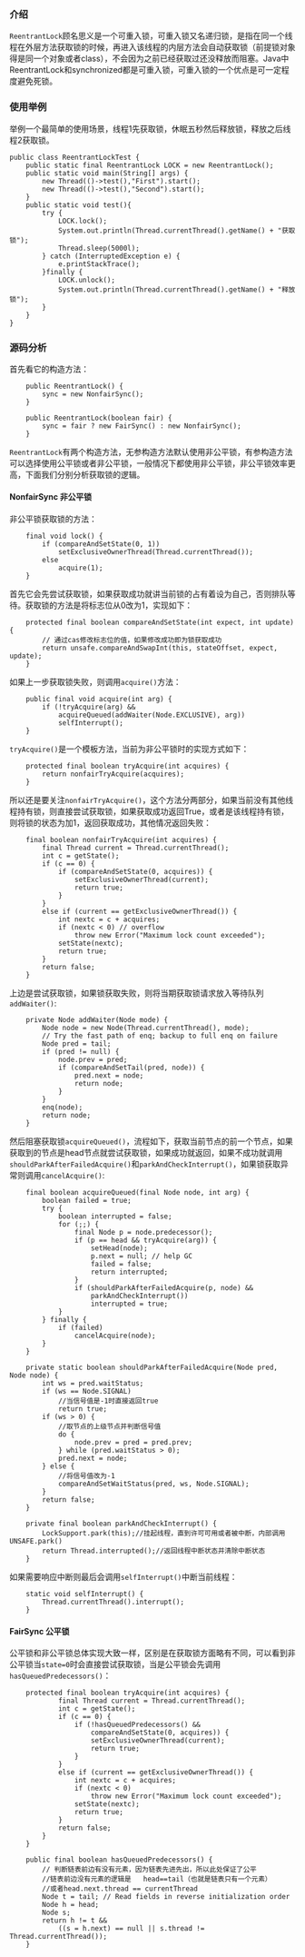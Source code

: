 ### 介绍
```ReentrantLock```顾名思义是一个可重入锁，可重入锁又名递归锁，是指在同一个线程在外层方法获取锁的时候，再进入该线程的内层方法会自动获取锁（前提锁对象得是同一个对象或者class），不会因为之前已经获取过还没释放而阻塞。Java中ReentrantLock和synchronized都是可重入锁，可重入锁的一个优点是可一定程度避免死锁。  
### 使用举例
举例一个最简单的使用场景，线程1先获取锁，休眠五秒然后释放锁，释放之后线程2获取锁。
```
public class ReentrantLockTest {
    public static final ReentrantLock LOCK = new ReentrantLock();
    public static void main(String[] args) {
        new Thread(()->test(),"First").start();
        new Thread(()->test(),"Second").start();
    }
    public static void test(){
        try {
            LOCK.lock();
            System.out.println(Thread.currentThread().getName() + "获取锁");
            Thread.sleep(5000l);
        } catch (InterruptedException e) {
            e.printStackTrace();
        }finally {
            LOCK.unlock();
            System.out.println(Thread.currentThread().getName() + "释放锁");
        }
    }
}
```
### 源码分析
首先看它的构造方法：  
```
    public ReentrantLock() {
        sync = new NonfairSync();
    }

    public ReentrantLock(boolean fair) {
        sync = fair ? new FairSync() : new NonfairSync();
    }

```
```ReentrantLock```有两个构造方法，无参构造方法默认使用非公平锁，有参构造方法可以选择使用公平锁或者非公平锁，一般情况下都使用非公平锁，非公平锁效率更高，下面我们分别分析获取锁的逻辑。  
#### NonfairSync  非公平锁
非公平锁获取锁的方法：  
```
    final void lock() {
        if (compareAndSetState(0, 1))
            setExclusiveOwnerThread(Thread.currentThread());
        else
            acquire(1);
    }
```
首先它会先尝试获取锁，如果获取成功就讲当前锁的占有着设为自己，否则排队等待。获取锁的方法是将标志位从0改为1，实现如下：  
```
    protected final boolean compareAndSetState(int expect, int update) {
        // 通过cas修改标志位的值，如果修改成功即为锁获取成功
        return unsafe.compareAndSwapInt(this, stateOffset, expect, update);
    }
```
如果上一步获取锁失败，则调用```acquire()```方法：  
```
    public final void acquire(int arg) {
        if (!tryAcquire(arg) &&
            acquireQueued(addWaiter(Node.EXCLUSIVE), arg))
            selfInterrupt();
    }
```
```tryAcquire()```是一个模板方法，当前为非公平锁时的实现方式如下：  
```
    protected final boolean tryAcquire(int acquires) {
        return nonfairTryAcquire(acquires);
    }
```
所以还是要关注```nonfairTryAcquire()```，这个方法分两部分，如果当前没有其他线程持有锁，则直接尝试获取锁，如果获取成功返回True，或者是该线程持有锁，则将锁的状态为加1，返回获取成功，其他情况返回失败：  
```
    final boolean nonfairTryAcquire(int acquires) {
        final Thread current = Thread.currentThread();
        int c = getState();
        if (c == 0) {
            if (compareAndSetState(0, acquires)) {
                setExclusiveOwnerThread(current);
                return true;
            }
        }
        else if (current == getExclusiveOwnerThread()) {
            int nextc = c + acquires;
            if (nextc < 0) // overflow
                throw new Error("Maximum lock count exceeded");
            setState(nextc);
            return true;
        }
        return false;
    }
```
上边是尝试获取锁，如果锁获取失败，则将当期获取锁请求放入等待队列```addWaiter()```:  
```
    private Node addWaiter(Node mode) {
        Node node = new Node(Thread.currentThread(), mode);
        // Try the fast path of enq; backup to full enq on failure
        Node pred = tail;
        if (pred != null) {
            node.prev = pred;
            if (compareAndSetTail(pred, node)) {
                pred.next = node;
                return node;
            }
        }
        enq(node);
        return node;
    }
```
然后阻塞获取锁```acquireQueued()```，流程如下，获取当前节点的前一个节点，如果获取到的节点是head节点就尝试获取锁，如果成功就返回，如果不成功就调用```shouldParkAfterFailedAcquire()```和```parkAndCheckInterrupt()```，如果锁获取异常则调用```cancelAcquire()```:  
```
    final boolean acquireQueued(final Node node, int arg) {
        boolean failed = true;
        try {
            boolean interrupted = false;
            for (;;) {
                final Node p = node.predecessor();
                if (p == head && tryAcquire(arg)) {
                    setHead(node);
                    p.next = null; // help GC
                    failed = false;
                    return interrupted;
                }
                if (shouldParkAfterFailedAcquire(p, node) &&
                    parkAndCheckInterrupt())
                    interrupted = true;
            }
        } finally {
            if (failed)
                cancelAcquire(node);
        }
    }
```
```
    private static boolean shouldParkAfterFailedAcquire(Node pred, Node node) {
        int ws = pred.waitStatus;
        if (ws == Node.SIGNAL)
            //当信号值是-1时直接返回true
            return true;
        if (ws > 0) {
            //取节点的上级节点并判断信号值
            do {
                node.prev = pred = pred.prev;
            } while (pred.waitStatus > 0);
            pred.next = node;
        } else {
            //将信号值改为-1
            compareAndSetWaitStatus(pred, ws, Node.SIGNAL);
        }
        return false;
    }
```
```
    private final boolean parkAndCheckInterrupt() {
        LockSupport.park(this);//挂起线程，直到许可可用或者被中断，内部调用UNSAFE.park()
        return Thread.interrupted();//返回线程中断状态并清除中断状态
    }
```
如果需要响应中断则最后会调用```selfInterrupt()```中断当前线程：  
```
    static void selfInterrupt() {
        Thread.currentThread().interrupt();
    }
```
#### FairSync  公平锁
公平锁和非公平锁总体实现大致一样，区别是在获取锁方面略有不同，可以看到非公平锁当```state=0```时会直接尝试获取锁，当是公平锁会先调用```hasQueuedPredecessors()```：  
```
    protected final boolean tryAcquire(int acquires) {
            final Thread current = Thread.currentThread();
            int c = getState();
            if (c == 0) {
                if (!hasQueuedPredecessors() &&
                    compareAndSetState(0, acquires)) {
                    setExclusiveOwnerThread(current);
                    return true;
                }
            }
            else if (current == getExclusiveOwnerThread()) {
                int nextc = c + acquires;
                if (nextc < 0)
                    throw new Error("Maximum lock count exceeded");
                setState(nextc);
                return true;
            }
            return false;
        }
    }
```
```
    public final boolean hasQueuedPredecessors() {
        // 判断链表前边有没有元素，因为链表先进先出，所以此处保证了公平
        //链表前边没有元素的逻辑是   head==tail（也就是链表只有一个元素） 
        //或者head.next.thread == currentThread 
        Node t = tail; // Read fields in reverse initialization order
        Node h = head;
        Node s;
        return h != t &&
            ((s = h.next) == null || s.thread != Thread.currentThread());
    }
```

